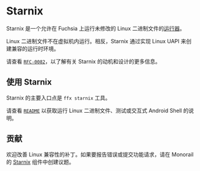 # Starnix

<!--
`starnix` is a [runner][glossary.runner] that allows for running
unmodified Linux binaries on Fuchsia.
 -->
Starnix 是一个允许在 Fuchsia 上运行未修改的 Linux 二进制文件的[运行器][glossary.runner]。

<!--
Linux binaries are not run inside a virtual machine. Instead,
`starnix` creates a compatible runtime environment by implementing
the Linux UAPI.
 -->
Linux 二进制文件不在虚拟机内运行。相反，Starnix 通过实现 Linux UAPI 来创建兼容的运行时环境。

<!--
Check out [`RFC-0082`][starnix-rfc] to learn more about the
motivation and design of `starnix`.
 -->
请查看 [`RFC-0082`][starnix-rfc]，以了解有关 Starnix 的动机和设计的更多信息。

<!--
## Using starnix
 -->
## 使用 Starnix

<!--
The main entry point to `starnix` is the `ffx starnix` tool.
 -->
Starnix 的主要入口点是 `ffx starnix` 工具。

<!--
Check out the [`README`][starnix-readme] for instructions
to run Linux binaries, tests, or an interactive Android shell.
 -->
请查看 [`README`][starnix-readme] 以获取运行 Linux 二进制文件、测试或交互式 Android Shell 的说明。

<!--
## Contributing
 -->
## 贡献

<!--
Patches that improve Linux compatibility are welcome. If you want
to report a bug or file a feature request, create an issue in the
[Starnix][starnix-monorail-component] component in Monorail.
 -->
欢迎改善 Linux 兼容性的补丁。如果要报告错误或提交功能请求，请在 Monorail 的 [Starnix][starnix-monorail-component] 组件中创建议题。

[glossary.runner]: /glossary/README.md#runner
[starnix-rfc]: /contribute/governance/rfcs/0082_starnix.md
[starnix-readme]: /src/starnix/kernel/README.md
[starnix-monorail-component]: https://bugs.fuchsia.dev/p/fuchsia/issues/list?q=component:Starnix
